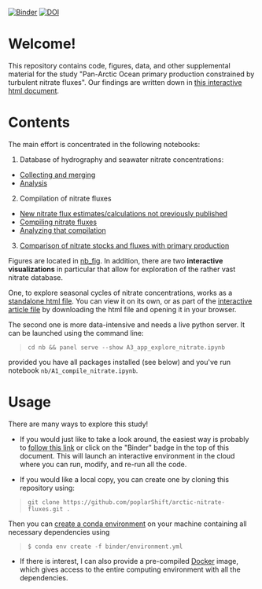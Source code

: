 [![Binder](https://mybinder.org/badge_logo.svg)](https://mybinder.org/v2/gh/poplarShift/arctic-nitrate-fluxes/master)
[![DOI](https://zenodo.org/badge/203251426.svg)](https://zenodo.org/badge/latestdoi/203251426)

# Welcome!

This repository contains code, figures, data, and other supplemental material for the study "Pan-Arctic Ocean primary production constrained by turbulent nitrate fluxes". Our findings are written down in [this interactive html document](paper/paper_interactive.html).

# Contents

The main effort is concentrated in the following notebooks:
1. Database of hydrography and seawater nitrate concentrations:
  - [Collecting and merging](nb/A1_compile_nitrate.ipynb)
  - [Analysis](nb/A2_analyze_nitrate.ipynb)
2. Compilation of nitrate fluxes
  - [New nitrate flux estimates/calculations not previously published](nb/B0_new_estimates.ipynb)
  - [Compiling nitrate fluxes](nb/B1_compile_fluxes.ipynb)
  - [Analyzing that compilation](nb/B2_analyze_fluxes.ipynb)
3. [Comparison of nitrate stocks and fluxes with primary production](nb/C_primary_production.ipynb)

Figures are located in [nb_fig](nb_fig). In addition, there are two **interactive visualizations** in particular that allow for exploration of the rather vast nitrate database.

One, to explore seasonal cycles of nitrate concentrations, works as a [standalone html file](nb_fig/FIGURE_NO3-COMP_chart_seasonal_cycle.html). You can view it on its own, or as part of the [interactive article file](paper/paper_interactive.html) by downloading the html file and opening it in your browser.

The second one is more data-intensive and needs a live python server. It can be launched using the command line:
> `cd nb && panel serve --show A3_app_explore_nitrate.ipynb`

provided you have all packages installed (see below) and you've run notebook `nb/A1_compile_nitrate.ipynb`.

# Usage

There are many ways to explore this study!

- If you would just like to take a look around, the easiest way is probably to [follow this link](https://mybinder.org/v2/gh/poplarShift/arctic-nitrate-fluxes/master) or click on the "Binder" badge in the top of this document. This will launch an interactive environment in the cloud where you can run, modify, and re-run all the code.

- If you would like a local copy, you can create one by cloning this repository using:
> `git clone https://github.com/poplarShift/arctic-nitrate-fluxes.git .`

Then you can [create a conda environment](https://conda.io/projects/conda/en/latest/user-guide/tasks/manage-environments.html) on your machine containing all necessary dependencies using
> `$ conda env create -f binder/environment.yml`

- If there is interest, I can also provide a pre-compiled [Docker](https://www.docker.com) image, which gives access to the entire computing environment with all the dependencies.
